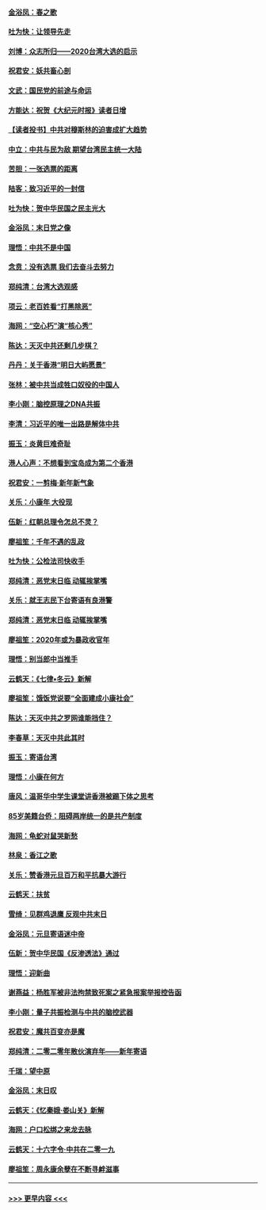 #### [金浴凤：春之歌](../pages/nsc993/n11797687.md?t=01170622) 
#### [吐为快：让领导先走](../pages/nsc993/n11797512.md?t=01170622) 
#### [刘博：众志所归——2020台湾大选的启示](../pages/nsc993/n11796878.md?t=01170622) 
#### [祝君安：妖共畜心剖](../pages/nsc993/n11794273.md?t=01170622) 
#### [文武：国民党的前途与命运](../pages/nsc993/n11794198.md?t=01170622) 
#### [方能达：祝贺《大纪元时报》读者日增](../pages/nsc993/n11793807.md?t=01170622) 
#### [【读者投书】中共对穆斯林的迫害成扩大趋势](../pages/nsc993/n11791371.md?t=01170622) 
#### [中立：中共与民为敌 期望台湾民主统一大陆](../pages/nsc993/n11790392.md?t=01170622) 
#### [苦胆：一张选票的距离](../pages/nsc993/n11788914.md?t=01170622) 
#### [陆客：致习近平的一封信](../pages/nsc993/n11788867.md?t=01170622) 
#### [吐为快：贺中华民国之民主光大](../pages/nsc993/n11788618.md?t=01170622) 
#### [金浴凤：末日党之像](../pages/nsc993/n11787475.md?t=01170622) 
#### [理悟：中共不是中国](../pages/nsc993/n11787463.md?t=01170622) 
#### [念贲：没有选票  我们去奋斗去努力](../pages/nsc993/n11787398.md?t=01170622) 
#### [郑纯清：台湾大选观感](../pages/nsc993/n11786210.md?t=01170622) 
#### [项云：老百姓看“打黑除恶”](../pages/nsc993/n11785398.md?t=01170622) 
#### [海网：“空心朽”演“核心秀”](../pages/nsc993/n11783874.md?t=01170622) 
#### [陈达：天灭中共还剩几步棋？](../pages/nsc993/n11783719.md?t=01170622) 
#### [丹丹：关于香港“明日大屿愿景”](../pages/nsc993/n11783273.md?t=01170622) 
#### [张林：被中共当成牲口奴役的中国人](../pages/nsc993/n11782397.md?t=01170622) 
#### [李小刚：脑控原理之DNA共振](../pages/nsc993/n11780962.md?t=01170622) 
#### [李清：习近平的唯一出路是解体中共](../pages/nsc993/n11780866.md?t=01170622) 
#### [振玉：炎黄巨难奇耻](../pages/nsc993/n11779632.md?t=01170622) 
#### [港人心声：不想看到宝岛成为第二个香港](../pages/nsc993/n11778817.md?t=01170622) 
#### [祝君安：一剪梅‧新年新气象](../pages/nsc993/n11776340.md?t=01170622) 
#### [关乐：小康年 大役现](../pages/nsc993/n11774213.md?t=01170622) 
#### [伍新：红朝总理令怎总不灵？](../pages/nsc993/n11770813.md?t=01170622) 
#### [廖祖笙：千年不遇的乱政](../pages/nsc993/n11770373.md?t=01170622) 
#### [吐为快：公检法司快收手](../pages/nsc993/n11770359.md?t=01170622) 
#### [郑纯清：恶党末日临 动辄挨掌嘴](../pages/nsc993/n11769912.md?t=01170622) 
#### [关乐：就王志民下台寄语有良港警](../pages/nsc993/n11769903.md?t=01170622) 
#### [郑纯清：恶党末日临 动辄挨掌嘴](../pages/nsc993/n11769356.md?t=01170622) 
#### [廖祖笙：2020年或为暴政收官年](../pages/nsc993/n11768216.md?t=01170622) 
#### [理悟：别当郎中当推手](../pages/nsc993/n11768243.md?t=01170622) 
#### [云鹤天：《七律▪冬云》新解](../pages/nsc993/n11768204.md?t=01170622) 
#### [廖祖笙：饿饭党说要“全面建成小康社会”](../pages/nsc993/n11767482.md?t=01170622) 
#### [陈达：天灭中共之罗网谁能挡住？](../pages/nsc993/n11767465.md?t=01170622) 
#### [李春草：天灭中共此其时](../pages/nsc993/n11767452.md?t=01170622) 
#### [振玉：寄语台湾](../pages/nsc993/n11767432.md?t=01170622) 
#### [理悟：小康在何方](../pages/nsc993/n11767394.md?t=01170622) 
#### [唐风：温哥华中学生课堂讲香港被踢下体之思考](../pages/nsc993/n11766848.md?t=01170622) 
#### [85岁美籍台侨：阻碍两岸统一的是共产制度](../pages/nsc993/n11765043.md?t=01170622) 
#### [海网：龟蛇对鼠哭新愁](../pages/nsc993/n11764895.md?t=01170622) 
#### [林泉：香江之歌](../pages/nsc993/n11764415.md?t=01170622) 
#### [关乐：赞香港元旦百万和平抗暴大游行](../pages/nsc993/n11764382.md?t=01170622) 
#### [云鹤天：扶贫](../pages/nsc993/n11764245.md?t=01170622) 
#### [雪绮：见群鸡退鹰  反观中共末日](../pages/nsc993/n11762112.md?t=01170622) 
#### [金浴凤：元旦寄语迷中帝](../pages/nsc993/n11761788.md?t=01170622) 
#### [伍新：贺中华民国《反渗透法》通过](../pages/nsc993/n11761994.md?t=01170622) 
#### [理悟：迎新曲](../pages/nsc993/n11761152.md?t=01170622) 
#### [谢燕益：杨胜军被非法拘禁致死案之紧急报案举报控告函](../pages/nsc993/n11756134.md?t=01170622) 
#### [李小刚：量子共振检测与中共的脑控武器](../pages/nsc993/n11754518.md?t=01170622) 
#### [祝君安：魔共百变亦是魔](../pages/nsc993/n11754469.md?t=01170622) 
#### [郑纯清：二零二零年散伙演弃年——新年寄语](../pages/nsc993/n11754195.md?t=01170622) 
#### [千瑞：望中原](../pages/nsc993/n11754159.md?t=01170622) 
#### [金浴凤：末日叹](../pages/nsc993/n11752359.md?t=01170622) 
#### [云鹤天：《忆秦娥‧娄山关》新解](../pages/nsc993/n11752348.md?t=01170622) 
#### [海网：户口松绑之来龙去脉](../pages/nsc993/n11752328.md?t=01170622) 
#### [云鹤天：十六字令‧中共在二零一九](../pages/nsc993/n11752305.md?t=01170622) 
#### [廖祖笙：周永康余孽在不断寻衅滋事](../pages/nsc993/n11751013.md?t=01170622) 

----
#### [ >>> 更早内容 <<< ](../indexes/nsc993-earlier.md)
